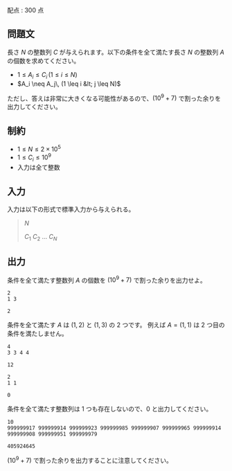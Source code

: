 配点 : $300$ 点

## 問題文

長さ $N$ の整数列 $C$ が与えられます。以下の条件を全て満たす長さ $N$ の整数列 $A$ の個数を求めてください。

- $1 \leq A_i \leq C_i\, (1 \leq i \leq N)$
- $A_i \neq A_j\, (1 \leq i &lt; j \leq N)$

ただし、答えは非常に大きくなる可能性があるので、$(10^9+7)$ で割った余りを出力してください。

## 制約

- $1 \leq N \leq 2 \times 10^5$
- $1 \leq C_i \leq 10^9$
- 入力は全て整数

## 入力

入力は以下の形式で標準入力から与えられる。

> $N$
> 
> $C_1$ $C_2$ $\ldots$ $C_N$

## 出力

条件を全て満たす整数列 $A$ の個数を $(10^9+7)$ で割った余りを出力せよ。

```input1
2
1 3
```

```output1
2
```

条件を全て満たす $A$ は $(1,2)$ と $(1,3)$ の $2$ つです。
例えば $A=(1,1)$ は $2$ つ目の条件を満たしません。

```input2
4
3 3 4 4
```

```output2
12
```

```input3
2
1 1
```

```output3
0
```

条件を全て満たす整数列は $1$ つも存在しないので、$0$ と出力してください。

```input4
10
999999917 999999914 999999923 999999985 999999907 999999965 999999914 999999908 999999951 999999979
```

```output4
405924645
```

$(10^9+7)$ で割った余りを出力することに注意してください。